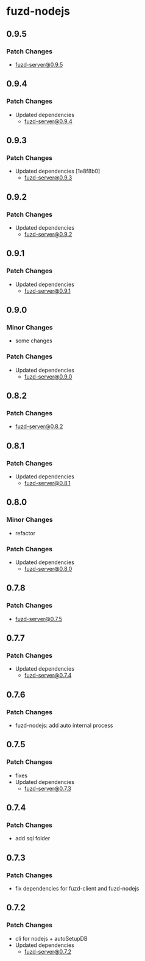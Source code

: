 # fuzd-nodejs

## 0.9.5

### Patch Changes

- fuzd-server@0.9.5

## 0.9.4

### Patch Changes

- Updated dependencies
  - fuzd-server@0.9.4

## 0.9.3

### Patch Changes

- Updated dependencies [1e8f8b0]
  - fuzd-server@0.9.3

## 0.9.2

### Patch Changes

- Updated dependencies
  - fuzd-server@0.9.2

## 0.9.1

### Patch Changes

- Updated dependencies
  - fuzd-server@0.9.1

## 0.9.0

### Minor Changes

- some changes

### Patch Changes

- Updated dependencies
  - fuzd-server@0.9.0

## 0.8.2

### Patch Changes

- fuzd-server@0.8.2

## 0.8.1

### Patch Changes

- Updated dependencies
  - fuzd-server@0.8.1

## 0.8.0

### Minor Changes

- refactor

### Patch Changes

- Updated dependencies
  - fuzd-server@0.8.0

## 0.7.8

### Patch Changes

- fuzd-server@0.7.5

## 0.7.7

### Patch Changes

- Updated dependencies
  - fuzd-server@0.7.4

## 0.7.6

### Patch Changes

- fuzd-nodejs: add auto internal process

## 0.7.5

### Patch Changes

- fixes
- Updated dependencies
  - fuzd-server@0.7.3

## 0.7.4

### Patch Changes

- add sql folder

## 0.7.3

### Patch Changes

- fix dependencies for fuzd-client and fuzd-nodejs

## 0.7.2

### Patch Changes

- cli for nodejs + autoSetupDB
- Updated dependencies
  - fuzd-server@0.7.2
